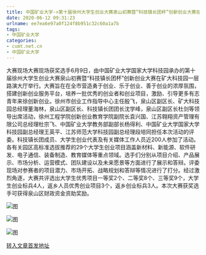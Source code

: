 ```yaml
---
title: 中国矿业大学->第十届徐州大学生创业大赛泉山初赛暨“科技镇长团杯”创新创业大赛在矿大科技园举行 | cumt.net.cn
date: 2020-06-12 09:31:23
urlname: ee7ea6e97a0f124f8b951c32c60a1a7b
tags: 
- 中国矿业大学
categories:
- cumt.net.cn
- 中国矿业大学
---
```

大赛现场大赛现场获奖选手6月9日，由中国矿业大学国家大学科技园承办的第十届徐州大学生创业大赛泉山初赛暨“科技镇长团杯”创新创业大赛在矿大科技园一层路演大厅举行。大赛旨在在全市营造勇于创业、乐于创业、善于创业的浓厚氛围，搭建创新创业服务平台，培养一批优秀的创业者和创业项目，激励、引导更多有志青年来徐创新创业。徐州市创业工作指导中心主任殷飞，泉山区副区长、矿大科技园总经理董海林，泉山区副区长、科技镇长团团长沈学峰，泉山区副区长杜剑等领导出席活动，徐州工程学院创新创业教育学院副院长袁兴国、江苏翱翔资产管理有限公司总经理杜宗飞、中国矿业大学教务部副部长杨得利、中国矿业大学国家大学科技园副总经理王英平、江苏师范大学科技园副总经理段培同担任本次活动的评委。科技镇长团成员、大学生创业代表及有关媒体工作人员近200人参加了活动。各有关园区高标准选拔推荐的29个大学生创业项目涵盖新材料、新能源、软件研发、电子通信、装备制造、教育媒体等重点领域。选手们分别从项目介绍、产品展示、市场分析、运营模式、团队建设以及未来愿景等方面进行了展示和答辩。评委现场对参赛者的项目潜力、市场开拓、战略规划和答辩等情况进行了打分。经过激烈角逐，大赛共评选出大学生优秀项目一等奖2个、二等奖8个、三等奖9个，大学生创业标兵4人，返乡人员优秀创业项目3个，返乡创业标兵3人。本次大赛获奖选手可获得泉山区财政资金资助奖励。

![图](http://xwzx.cumt.edu.cn/_upload/article/images/36/7c/521ecff94ec9b2aa753e222762c4/7a307561-b297-490a-bf66-1891c66cd31c.jpg)

![图](http://xwzx.cumt.edu.cn/_upload/article/images/36/7c/521ecff94ec9b2aa753e222762c4/a8dbaa6a-13a2-415e-a40e-21d08a4aceeb.jpg)

![图](http://xwzx.cumt.edu.cn/_upload/article/images/36/7c/521ecff94ec9b2aa753e222762c4/00a14a7c-1f16-4500-8728-99715dbe34a6.jpg)

[转入文章首发地址](http://xwzx.cumt.edu.cn/ac/ad/c523a568493/page.htm)